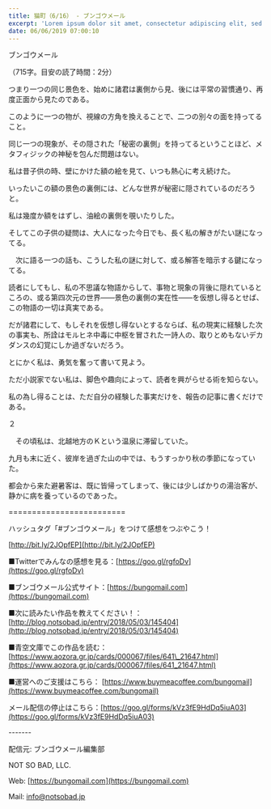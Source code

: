 ```yaml
---
title: 猫町（6/16） - ブンゴウメール
excerpt: 'Lorem ipsum dolor sit amet, consectetur adipiscing elit, sed do eiusmod tempor incididunt ut labore et dolore magna aliqua. Praesent elementum facilisis leo vel fringilla est ullamcorper eget. At imperdiet dui accumsan sit amet nulla facilisi morbi tempus.'
date: 06/06/2019 07:00:10
---
```


ブンゴウメール

（715字。目安の読了時間：2分）

つまり一つの同じ景色を、始めに諸君は裏側から見、後には平常の習慣通り、再度正面から見たのである。

このように一つの物が、視線の方角を換えることで、二つの別々の面を持ってること。

同じ一つの現象が、その隠された「秘密の裏側」を持ってるということほど、メタフィジックの神秘を包んだ問題はない。

私は昔子供の時、壁にかけた額の絵を見て、いつも熱心に考え続けた。

いったいこの額の景色の裏側には、どんな世界が秘密に隠されているのだろうと。

私は幾度か額をはずし、油絵の裏側を覗いたりした。

そしてこの子供の疑問は、大人になった今日でも、長く私の解きがたい謎になってる。

　次に語る一つの話も、こうした私の謎に対して、或る解答を暗示する鍵になってる。

読者にしてもし、私の不思議な物語からして、事物と現象の背後に隠れているところの、或る第四次元の世界――景色の裏側の実在性――を仮想し得るとせば、この物語の一切は真実である。

だが諸君にして、もしそれを仮想し得ないとするならば、私の現実に経験した次の事実も、所詮はモルヒネ中毒に中枢を冒された一詩人の、取りとめもないデカダンスの幻覚にしか過ぎないだろう。

とにかく私は、勇気を奮って書いて見よう。

ただ小説家でない私は、脚色や趣向によって、読者を興がらせる術を知らない。

私の為し得ることは、ただ自分の経験した事実だけを、報告の記事に書くだけである。

２

　その頃私は、北越地方のＫという温泉に滞留していた。

九月も末に近く、彼岸を過ぎた山の中では、もうすっかり秋の季節になっていた。

都会から来た避暑客は、既に皆帰ってしまって、後には少しばかりの湯治客が、静かに病を養っているのであった。

\=========================

ハッシュタグ「#ブンゴウメール」をつけて感想をつぶやこう！　

[http://bit.ly/2JOpfEP](http://bit.ly/2JOpfEP)

■Twitterでみんなの感想を見る：[https://goo.gl/rgfoDv](https://goo.gl/rgfoDv)

■ブンゴウメール公式サイト：[https://bungomail.com](https://bungomail.com)

■次に読みたい作品を教えてください！：[http://blog.notsobad.jp/entry/2018/05/03/145404](http://blog.notsobad.jp/entry/2018/05/03/145404)

■青空文庫でこの作品を読む：[https://www.aozora.gr.jp/cards/000067/files/641\_21647.html](https://www.aozora.gr.jp/cards/000067/files/641_21647.html)

■運営へのご支援はこちら： [https://www.buymeacoffee.com/bungomail](https://www.buymeacoffee.com/bungomail)

メール配信の停止はこちら：[https://goo.gl/forms/kVz3fE9HdDq5iuA03](https://goo.gl/forms/kVz3fE9HdDq5iuA03)

\-------

配信元: ブンゴウメール編集部

NOT SO BAD, LLC.

Web: [https://bungomail.com](https://bungomail.com)

Mail: info@notsobad.jp